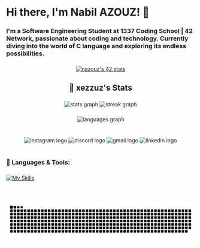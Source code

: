 <h1 align="left">Hi there, I'm Nabil AZOUZ! 👋</h1>

###

<h3 align="left">I'm a Software Engineering Student at 1337 Coding School | 42 Network, passionate about coding and technology. Currently diving into the world of C language and exploring its endless possibilities.</h3>

###

<p align="center">
<a href="https://github.com/oakoudad/badge42"><img src="https://badge.mediaplus.ma/darkblue/nazouz" alt="nazouz's 42 stats" /></a>

###

###

<h2 align="center">🚀   xezzuz's Stats</h2>

###

<div align="center">
  <img src="https://github-readme-stats.vercel.app/api?username=xezzuz&hide_title=true&hide_rank=false&show_icons=true&include_all_commits=true&count_private=true&disable_animations=false&theme=city_lights&locale=en&hide_border=true&order=1&custom_title=xezzuz's%20GitHub%20Stats" height="160" alt="stats graph"  />
  <img src="https://streak-stats.demolab.com?user=xezzuz&locale=en&mode=daily&theme=city_lights&hide_border=true&border_radius=5&order=3" height="160" alt="streak graph"  />
</div>

###

<div align="center">
  <img src="https://github-readme-stats.vercel.app/api/top-langs?username=xezzuz&locale=en&hide_title=false&layout=compact&card_width=320&langs_count=5&theme=city_lights&hide_border=true&order=2" height="150" alt="languages graph"  />
</div>

###

<h1 align="left"></h1>

###

<div align="center">
  <img src="https://raw.githubusercontent.com/maurodesouza/profile-readme-generator/master/src/assets/icons/social/instagram/default.svg" width="80" height="50" alt="instagram logo"  />
  <img src="https://raw.githubusercontent.com/maurodesouza/profile-readme-generator/master/src/assets/icons/social/discord/default.svg" width="80" height="50" alt="discord logo"  />
  <img src="https://raw.githubusercontent.com/maurodesouza/profile-readme-generator/master/src/assets/icons/social/gmail/default.svg" width="80" height="50" alt="gmail logo"  />
  <img src="https://raw.githubusercontent.com/maurodesouza/profile-readme-generator/master/src/assets/icons/social/linkedin/default.svg" width="80" height="50" alt="linkedin logo"  />
</div>

###

<h1 align="left"></h1>

###

<h3 align="left">🔧 Languages & Tools:</h3>

###

[![My Skills](https://skillicons.dev/icons?i=c,cpp,bash,ubuntu,git,js,html,css)](https://skillicons.dev)

###

<h1 align="left"></h1>

###

<br clear="both">

<img src="https://raw.githubusercontent.com/xezzuz/xezzuz/output/snake.svg" alt="Snake animation" />

###
